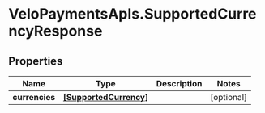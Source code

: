 # VeloPaymentsApIs.SupportedCurrencyResponse

## Properties

Name | Type | Description | Notes
------------ | ------------- | ------------- | -------------
**currencies** | [**[SupportedCurrency]**](SupportedCurrency.md) |  | [optional] 


